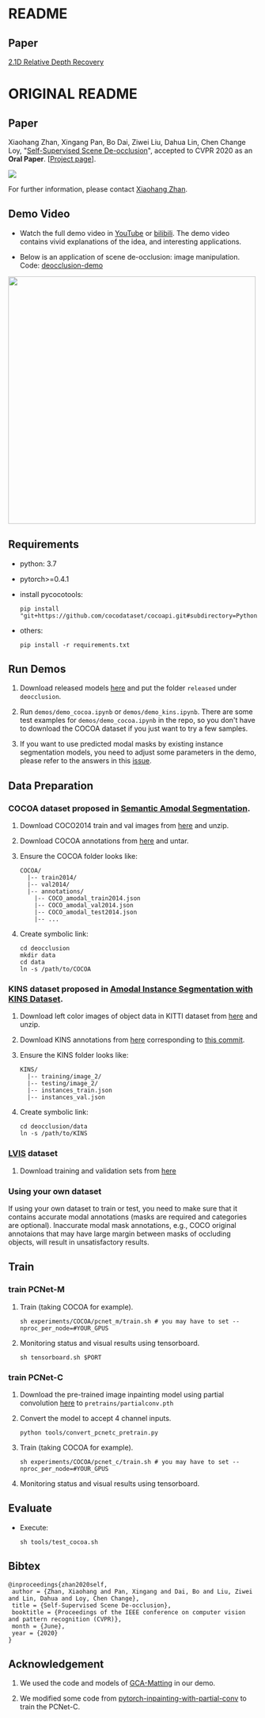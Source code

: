 # README
## Paper 
[2.1D Relative Depth Recovery](https://drive.google.com/file/d/1eaC-Pqdc-JrOzCwtmvq8Jvs8zZL59czx/view?usp=sharing)

# ORIGINAL README

## Paper
Xiaohang Zhan, Xingang Pan, Bo Dai, Ziwei Liu, Dahua Lin, Chen Change Loy, "[Self-Supervised Scene De-occlusion](https://arxiv.org/abs/2004.02788)", accepted to CVPR 2020 as an **Oral Paper**. [[Project page](https://xiaohangzhan.github.io/projects/deocclusion/)].

<img src="demos/teaser.png"/>

For further information, please contact [Xiaohang Zhan](https://xiaohangzhan.github.io/).

## Demo Video

* Watch the full demo video in [YouTube](https://www.youtube.com/watch?v=xIHCyyaB5gU) or [bilibili](https://www.bilibili.com/video/BV1JT4y157Wt). The demo video contains vivid explanations of the idea, and interesting applications.

* Below is an application of scene de-occlusion: image manipulation. Code: [deocclusion-demo](https://github.com/xiaohangzhan/deocclusion-demo)

<img src="demos/manipulation.gif" width=500>

## Requirements

* python: 3.7

* pytorch>=0.4.1

* install pycocotools:
   
   ```shell
   pip install "git+https://github.com/cocodataset/cocoapi.git#subdirectory=PythonAPI"
   ```

* others:

    ```shell
    pip install -r requirements.txt
    ```

## Run Demos

1. Download released models [here](https://drive.google.com/drive/folders/1O89ItVWucCoL_VxIbLM1XLxr9JFfyj_Y?usp=sharing) and put the folder `released` under `deocclusion`.

2. Run `demos/demo_cocoa.ipynb` or `demos/demo_kins.ipynb`. There are some test examples for `demos/demo_cocoa.ipynb` in the repo, so you don't have to download the COCOA dataset if you just want to try a few samples.

3. If you want to use predicted modal masks by existing instance segmentation models, you need to adjust some parameters in the demo, please refer to the answers in this [issue](https://github.com/XiaohangZhan/deocclusion/issues/14).

## Data Preparation

### COCOA dataset proposed in [Semantic Amodal Segmentation](http://openaccess.thecvf.com/content_cvpr_2017/papers/Zhu_Semantic_Amodal_Segmentation_CVPR_2017_paper.pdf).

1. Download COCO2014 train and val images from [here](http://cocodataset.org/#download) and unzip.

2. Download COCOA annotations from [here](https://github.com/Wakeupbuddy/amodalAPI) and untar.

3. Ensure the COCOA folder looks like:

    ```
    COCOA/
      |-- train2014/
      |-- val2014/
      |-- annotations/
        |-- COCO_amodal_train2014.json
        |-- COCO_amodal_val2014.json
        |-- COCO_amodal_test2014.json
        |-- ...
    ```

4. Create symbolic link:
    ```
    cd deocclusion
    mkdir data
    cd data
    ln -s /path/to/COCOA
    ```

### KINS dataset proposed in [Amodal Instance Segmentation with KINS Dataset](http://openaccess.thecvf.com/content_CVPR_2019/papers/Qi_Amodal_Instance_Segmentation_With_KINS_Dataset_CVPR_2019_paper.pdf).

1. Download left color images of object data in KITTI dataset from [here](http://www.cvlibs.net/download.php?file=data_object_image_2.zip) and unzip.

2. Download KINS annotations from [here](https://drive.google.com/drive/folders/1hxk3ncIIoii7hWjV1zPPfC0NMYGfWatr?usp=sharing) corresponding to [this commit](https://github.com/qqlu/Amodal-Instance-Segmentation-through-KINS-Dataset/tree/fb7be3fcedc96d4a6e20d4bb954010ec1b4f3194).

3. Ensure the KINS folder looks like:

    ```
    KINS/
      |-- training/image_2/
      |-- testing/image_2/
      |-- instances_train.json
      |-- instances_val.json
    ```

4. Create symbolic link:
    ```
    cd deocclusion/data
    ln -s /path/to/KINS
    ```

### [LVIS](https://www.lvisdataset.org/) dataset

1. Download training and validation sets from [here](https://www.lvisdataset.org/dataset)

### Using your own dataset

If using your own dataset to train or test, you need to make sure that it contains accurate modal annotations (masks are required and categories are optional). Inaccurate modal mask annotations, e.g., COCO original annotaions that may have large margin between masks of occluding objects, will result in unsatisfactory results.

## Train

### train PCNet-M

1. Train (taking COCOA for example).

    ```
    sh experiments/COCOA/pcnet_m/train.sh # you may have to set --nproc_per_node=#YOUR_GPUS
    ```

2. Monitoring status and visual results using tensorboard.

    ```
    sh tensorboard.sh $PORT
    ```

### train PCNet-C

1. Download the pre-trained image inpainting model using partial convolution [here](https://github.com/naoto0804/pytorch-inpainting-with-partial-conv/blob/master/README.md) to `pretrains/partialconv.pth`

2. Convert the model to accept 4 channel inputs.

    ```shell
    python tools/convert_pcnetc_pretrain.py
    ```

3. Train (taking COCOA for example).

    ```
    sh experiments/COCOA/pcnet_c/train.sh # you may have to set --nproc_per_node=#YOUR_GPUS
    ```

4. Monitoring status and visual results using tensorboard.

## Evaluate

* Execute:

    ```shell
    sh tools/test_cocoa.sh
    ```


## Bibtex

```
@inproceedings{zhan2020self,
 author = {Zhan, Xiaohang and Pan, Xingang and Dai, Bo and Liu, Ziwei and Lin, Dahua and Loy, Chen Change},
 title = {Self-Supervised Scene De-occlusion},
 booktitle = {Proceedings of the IEEE conference on computer vision and pattern recognition (CVPR)},
 month = {June},
 year = {2020}
}
```

## Acknowledgement

1. We used the code and models of [GCA-Matting](https://github.com/Yaoyi-Li/GCA-Matting) in our demo.

2. We modified some code from [pytorch-inpainting-with-partial-conv](https://github.com/naoto0804/pytorch-inpainting-with-partial-conv) to train the PCNet-C.
